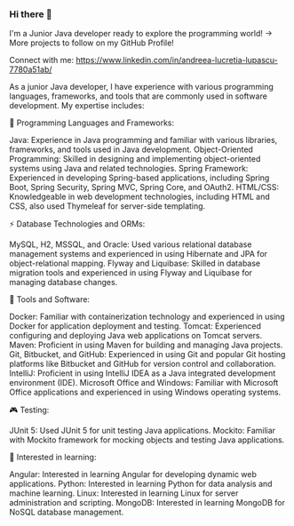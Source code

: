 ### Hi there 👋

I'm a Junior Java developer ready to explore the programming world! 
-> More projects to follow on my GitHub Profile!

Connect with me:
https://www.linkedin.com/in/andreea-lucretia-lupascu-7780a51ab/


As a junior Java developer, I have experience with various programming languages, frameworks, and tools that are commonly used in software development. My expertise includes:

🌱 Programming Languages and Frameworks:

Java: Experience in Java programming and familiar with various libraries, frameworks, and tools used in Java development.
Object-Oriented Programming: Skilled in designing and implementing object-oriented systems using Java and related technologies.
Spring Framework: Experienced in developing Spring-based applications, including Spring Boot, Spring Security, Spring MVC, Spring Core, and OAuth2.
HTML/CSS: Knowledgeable in web development technologies, including HTML and CSS, also used Thymeleaf for server-side templating.

⚡ Database Technologies and ORMs:

MySQL, H2, MSSQL, and Oracle: Used various relational database management systems and experienced in using Hibernate and JPA for object-relational mapping.
Flyway and Liquibase: Skilled in database migration tools and experienced in using Flyway and Liquibase for managing database changes.

 🎻 Tools and Software:

Docker: Familiar with containerization technology and experienced in using Docker for application deployment and testing.
Tomcat: Experienced configuring and deploying Java web applications on Tomcat servers.
Maven: Proficient in using Maven for building and managing Java projects.
Git, Bitbucket, and GitHub: Experienced in using Git and popular Git hosting platforms like Bitbucket and GitHub for version control and collaboration.
IntelliJ: Proficient in using IntelliJ IDEA as a Java integrated development environment (IDE).
Microsoft Office and Windows: Familiar with Microsoft Office applications and experienced in using Windows operating systems.

🎮 Testing:

JUnit 5: Used JUnit 5 for unit testing Java applications.
Mockito: Familiar with Mockito framework for mocking objects and testing Java applications.

🔭 Interested in learning:

Angular: Interested in learning Angular for developing dynamic web applications.
Python: Interested in learning Python for data analysis and machine learning.
Linux: Interested in learning Linux for server administration and scripting.
MongoDB: Interested in learning MongoDB for NoSQL database management.
